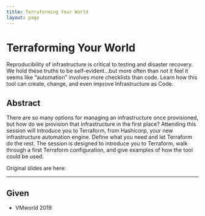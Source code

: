 ```yaml
---
title: Terraforming Your World
layout: page
---
```


# Terraforming Your World

Reproducibility of infrastructure is critical to testing and disaster recovery. We hold these truths to be self-evident...but more often than not it feel it seems like “automation” involves more checklists than code. Learn how this tool can create, change, and even improve Infrastructure as Code.

## Abstract

There are so many options for managing an infrastructure once provisioned, but how do we provision that infrastructure in the first place? Attending this session will introduce you to Terraform, from Hashicorp, your new infrastructure automation engine. Define what you need and let Terraform do the rest. The session is designed to introduce you to Terraform, walk through a first Terraform configuration, and give examples of how the tool could be used.

Original slides are here:

---

## Given

* VMworld 2019